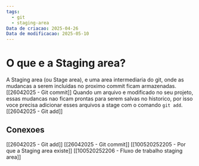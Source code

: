 ```yaml
---
tags:
  - git
  - staging-area
Data de criacao: 2025-04-26
Data de modificacao: 2025-05-10
---
```


# O que e a Staging area?
A Staging area (ou Stage area), e uma area intermediaria do git, onde as mudancas a serem incluidas no proximo commit ficam armazenadas. [[26042025 - Git commit]]
Quando um arquivo e modificado no seu projeto, essas mudancas  nao ficam prontas para serem salvas no historico, por isso voce precisa adicionar esses arquivos a stage com o comando `git add`. [[26042025 - Git add]]

## Conexoes
[[26042025 - Git add]]
[[26042025 - Git commit]]
[[100520252205 - Por que a Staging area existe]]
[[100520252206 - Fluxo de trabalho staging area]]
